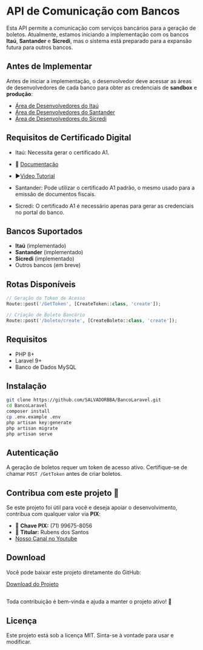 # API de Comunicação com Bancos

Esta API permite a comunicação com serviços bancários para a geração de boletos. Atualmente, estamos iniciando a implementação com os bancos **Itaú**, **Santander** e **Sicredi**, mas o sistema está preparado para a expansão futura para outros bancos.

## Antes de Implementar

Antes de iniciar a implementação, o desenvolvedor deve acessar as áreas de desenvolvedores de cada banco para obter as credenciais de **sandbox** e **produção**:

- [Área de Desenvolvedores do Itaú](https://developer.itau.com.br/)
- [Área de Desenvolvedores do Santander](https://developer.santander.com.br/)
- [Área de Desenvolvedores do Sicredi](https://www.sicredi.com.br/site/developers/)



 
## Requisitos de Certificado Digital

- Itaú: Necessita gerar o certificado A1.
- 📕 [Documentação](https://devportal-portalassets-hom.cloud.itau.com.br/curl.mp4)
- ▶️[Video Tutorial](https://devportal.itau.com.br/certificado-dinamico)

- Santander: Pode utilizar o certificado A1 padrão, o mesmo usado para a emissão de documentos fiscais.
- Sicredi: O certificado A1 é necessário apenas para gerar as credenciais no portal do banco.


## Bancos Suportados

- **Itaú** (implementado)
- **Santander** (implementado)
- **Sicredi** (implementado)
- Outros bancos (em breve)

## Rotas Disponíveis

```php
// Geração do Token de Acesso
Route::post('/GetToken', [CreateToken::class, 'create']);

// Criação de Boleto Bancário
Route::post('/boleto/create', [CreateBoleto::class, 'create']);
```

## Requisitos

- PHP 8+
- Laravel 9+
- Banco de Dados MySQL

## Instalação

```sh
git clone https://github.com/SALVADORBBA/BancoLaravel.git
cd BancoLaravel
composer install
cp .env.example .env
php artisan key:generate
php artisan migrate
php artisan serve
```

## Autenticação

A geração de boletos requer um token de acesso ativo. Certifique-se de chamar `POST /GetToken` antes de criar boletos.

## Contribua com este projeto 💙

Se este projeto foi útil para você e deseja apoiar o desenvolvimento, contribua com qualquer valor via **PIX**:

- 📱 **Chave PIX:** (71) 99675-8056
- 🏦 **Titular:** Rubens dos Santos
- [Nosso Canal no Youtube](https://www.youtube.com/@DEVELOPERAPI-BR)

## Download

Você pode baixar este projeto diretamente do GitHub:

[Download do Projeto](https://github.com/SALVADORBBA/BancoLaravel/archive/refs/heads/main.zip)

##

Toda contribuição é bem-vinda e ajuda a manter o projeto ativo! 🚀

## Licença

Este projeto está sob a licença MIT. Sinta-se à vontade para usar e modificar.
